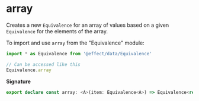 # array

Creates a new `Equivalence` for an array of values based on a given `Equivalence` for the elements of the array.

To import and use `array` from the "Equivalence" module:

```ts
import * as Equivalence from '@effect/data/Equivalence'

// Can be accessed like this
Equivalence.array
```

**Signature**

```ts
export declare const array: <A>(item: Equivalence<A>) => Equivalence<readonly A[]>
```
